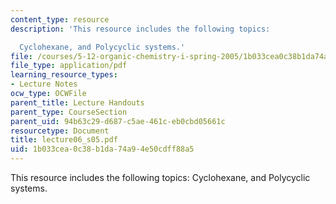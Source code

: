 ```yaml
---
content_type: resource
description: 'This resource includes the following topics:

  Cyclohexane, and Polycyclic systems.'
file: /courses/5-12-organic-chemistry-i-spring-2005/1b033cea0c38b1da74a94e50cdff88a5_lecture06_s05.pdf
file_type: application/pdf
learning_resource_types:
- Lecture Notes
ocw_type: OCWFile
parent_title: Lecture Handouts
parent_type: CourseSection
parent_uid: 94b63c29-d687-c5ae-461c-eb0cbd05661c
resourcetype: Document
title: lecture06_s05.pdf
uid: 1b033cea-0c38-b1da-74a9-4e50cdff88a5
---
```

This resource includes the following topics:
Cyclohexane, and Polycyclic systems.

